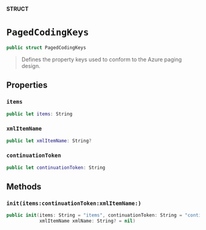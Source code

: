 **STRUCT**

# `PagedCodingKeys`

```swift
public struct PagedCodingKeys
```

> Defines the property keys used to conform to the Azure paging design.

## Properties
### `items`

```swift
public let items: String
```

### `xmlItemName`

```swift
public let xmlItemName: String?
```

### `continuationToken`

```swift
public let continuationToken: String
```

## Methods
### `init(items:continuationToken:xmlItemName:)`

```swift
public init(items: String = "items", continuationToken: String = "continuationToken",
            xmlItemName xmlName: String? = nil)
```

